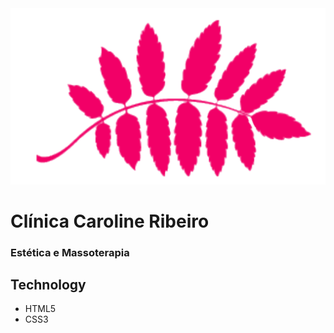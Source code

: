 <img src="./img/logoPrincipal.png">


# Clínica Caroline Ribeiro
### Estética e Massoterapia 

## Technology  
* HTML5
* CSS3




